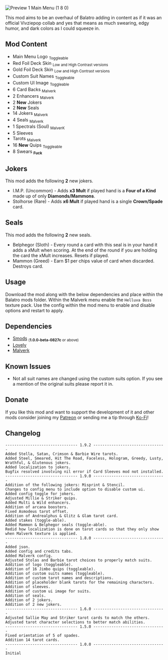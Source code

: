 ![Preview 1 Main Menu (1 8 0)](https://github.com/user-attachments/assets/764fd0cf-d1eb-48c6-be5d-28a3f315d96b)

This mod aims to be an overhaul of Balatro adding in content as if it was an official Vivziepop collab and yes that means as much swearing, edgy humor, and dark colors as I could squeeze in.

## Mod Content
* Main Menu Logo <sub>Toggleable</sub>
* Red Foil Deck Skin <sub>Low and High Contrast versions</sub>
* Gold Foil Deck Skin <sub>Low and High Contrast versions</sub>
* Custom Suit Names <sub>Toggleable</sub>
* Custom UI Image <sub>Toggleable</sub>
* 6 Card Backs <sub>Malverk</sub>
* 2 Enhancers <sub>Malverk</sub>
* 2 **New** Jokers
* 2 **New** Seals
* 14 Jokers <sub>Malverk</sub>
* 4 Seals <sub>Malverk</sub>
* 1 Spectrals (Soul) <sub>MalverK</sub>
* 5 Sleeves
* Tarots <sub>Malverk</sub>
* 16 **New** Quips <sub>Toggleable</sub>
* 8 Swears <sub>**Fuck**</sub>

## Jokers
This mod adds the following **2** new jokers.
* I.M.P. (Uncommon) - Adds **x3 Mult** if played hand is a **Four of a Kind** made up of only **Diamonds/Mammons**.
* Stolhorse (Rare) - Adds **x6 Mult** if played hand is a single **Crown/Spade** card.

## Seals
This mod adds the following **2** new seals.
* Belphegor (Sloth) - Every round a card with this seal is in your hand it adds a xMult when scoring. At the end of the round if you are holding the card the xMult increases. Resets if played.
* Mammon (Greed) - Earn $1 per chips value of card when discarded. Destroys card.

## Usage
Download the mod along with the below dependencies and place within the Balatro mods folder. Within the Malverk menu enable the `Helluva Boss` texture pack. Use the config within the mod menu to enable and disable options and restart to apply.

## Dependencies
* [Smods](https://github.com/Steamodded/smods/releases) <sub>(**1.0.0-beta-0827c** or above)</sub>
* [Lovely](https://github.com/ethangreen-dev/lovely-injector/releases)
* [Malverk](https://github.com/Eremel/Malverk/releases)

## Known Issues
* Not all suit names are changed using the custom suits option. If you see a mention of the original suits please report it in.

## Donate
If you like this mod and want to support the development of it and other mods consider joining my [Patreon](https://www.patreon.com/c/VRArt1) or sending me a tip through [Ko-Fi](https://ko-fi.com/vrart1)!

## Changelog
```
-------------------------------- 1.9.2 --------------------------------
Added Stella, Satan, Crimson & Barbie Wire tarots.
Added Steel, Smeared, Hit The Road, Faceless, Hologram, Greedy, Lusty, Wrathful, & Glutenous jokers.
Added localization to jokers.
Bugfix resolved involving nil error if Card Sleeves mod not installed.
-------------------------------- 1.9.0 --------------------------------
Addition of the following jokers: Misprint & Stencil.
Changes to config menu to include option to disable custom ui.
Added config toggle for jokers.
Adjusted Millie & Striker quips.
Added Multi & Wild enhancers.
Addition of arcana boosters.
Fixed Asmodeus tarot offset.
Addition of Andrealphus & Glitz & Glam tarot card.
Added stakes (toggle-able).
Added Mammon & Belphegor seals (toggle-able).
Redid how localization is done on tarot cards so that they only show when Malverk texture is applied.
-------------------------------- 1.8.0 --------------------------------
Added json.
Added config and credits tabs.
Added Malverk config.
Adjusted Stolas and Barbie tarot choices to properly match suits.
Addition of logo (toggleable).
Addition of 16 Jimbo quips (toggleable).
Addition of custom suits names (toggleable).
Addition of custom tarot names and descriptions.
Addition of placeholder blank tarots for the remaining characters.
Addition of sleeves.
Addition of custom ui image for suits.
Addition of seals.
Addition of 2 jokers.
Addition of 2 new jokers.
-------------------------------- 1.6.0 --------------------------------
Adjusted Sallie May and Striker tarot cards to match the others.
Adjusted tarot character selections to better match abilities.
-------------------------------- 1.5.0 --------------------------------
Fixed orientation of 5 of spades.
Addition 14 tarot cards.
-------------------------------- 1.0.0 --------------------------------
Initial
```
